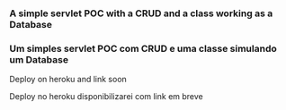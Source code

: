 ### A simple servlet POC with a CRUD and a class working as a Database

### Um simples servlet POC com CRUD e uma classe simulando um Database

Deploy on heroku and link soon

Deploy no heroku disponibilizarei com link em breve
